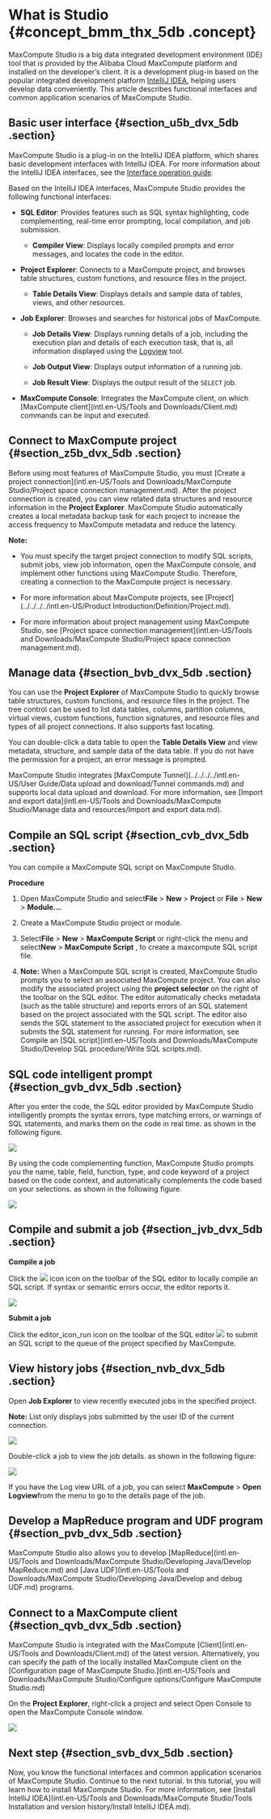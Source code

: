 # What is Studio {#concept_bmm_thx_5db .concept}

MaxCompute Studio is a big data integrated development environment \(IDE\) tool that is provided by the Alibaba Cloud MaxCompute platform and installed on the developer’s client. It is a development plug-in based on the popular integrated development platform [IntelliJ IDEA](https://www.jetbrains.com/idea/), helping users develop data conveniently. This article describes functional interfaces and common application scenarios of MaxCompute Studio.

## Basic user interface {#section_u5b_dvx_5db .section}

MaxCompute Studio is a plug-in on the IntelliJ IDEA platform, which shares basic development interfaces with IntelliJ IDEA. For more information about the IntelliJ IDEA interfaces, see the [Interface operation guide](https://www.jetbrains.com/help/idea/2016.3/guided-tour-around-the-user-interface.html).

Based on the IntelliJ IDEA interfaces, MaxCompute Studio provides the following functional interfaces:

-   **SQL Editor**: Provides features such as SQL syntax highlighting, code complementing, real-time error prompting, local compilation, and job submission.

    -   **Compiler View**: Displays locally compiled prompts and error messages, and locates the code in the editor.
-   **Project Explorer**: Connects to a MaxCompute project, and browses table structures, custom functions, and resource files in the project.

    -   **Table Details View**: Displays details and sample data of tables, views, and other resources.
-   **Job Explorer**: Browses and searches for historical jobs of MaxCompute.

    -   **Job Details View**: Displays running details of a job, including the execution plan and details of each execution task, that is, all information displayed using the [Logview](https://www.alibabacloud.com/help/doc-detail/34632.htm) tool.

    -   **Job Output View**: Displays output information of a running job.

    -   **Job Result View**: Displays the output result of the `SELECT` job.

-   **MaxCompute Console**: Integrates the MaxCompute client, on which [MaxCompute client](intl.en-US/Tools and Downloads/Client.md) commands can be input and executed.


## Connect to MaxCompute project {#section_z5b_dvx_5db .section}

Before using most features of MaxCompute Studio, you must [Create a project connection](intl.en-US/Tools and Downloads/MaxCompute Studio/Project space connection management.md). After the project connection is created, you can view related data structures and resource information in the **Project Explorer**. MaxCompute Studio automatically creates a local metadata backup task for each project to increase the access frequency to MaxCompute metadata and reduce the latency.

**Note:** 

-   You must specify the target project connection to modify SQL scripts, submit jobs, view job information, open the MaxCompute console, and implement other functions using MaxCompute Studio. Therefore, creating a connection to the MaxCompute project is necessary.

-   For more information about MaxCompute projects, see [Project](../../../../intl.en-US/Product Introduction/Definition/Project.md).

-   For more information about project management using MaxCompute Studio, see [Project space connection management](intl.en-US/Tools and Downloads/MaxCompute Studio/Project space connection management.md).


## Manage data {#section_bvb_dvx_5db .section}

You can use the **Project Explorer** of MaxCompute Studio to quickly browse table structures, custom functions, and resource files in the project. The tree control can be used to list data tables, columns, partition columns, virtual views, custom functions, function signatures, and resource files and types of all project connections. It also supports fast locating.

You can double-click a data table to open the **Table Details View** and view metadata, structure, and sample data of the data table. If you do not have the permission for a project, an error message is prompted.

MaxCompute Studio integrates [MaxCompute Tunnel](../../../../intl.en-US/User Guide/Data upload and download/Tunnel commands.md) and supports local data upload and download. For more information, see [Import and export data](intl.en-US/Tools and Downloads/MaxCompute Studio/Manage data and resources/Import and export data.md).

## Compile an SQL script {#section_cvb_dvx_5db .section}

You can compile a MaxCompute SQL script on MaxCompute Studio.

**Procedure**

1.  Open MaxCompute Studio and select**File** \> **New** \> **Project** or **File** \> **New** \> **Module…**.

2.  Create a MaxCompute Studio project or module.

3.  Select**File** \> **New** \> **MaxCompute Script** or right-click the menu and select**New** \> **MaxCompute Script** , to create a maxcompute SQL script file.

4.  **Note:** When a MaxCompute SQL script is created, MaxCompute Studio prompts you to select an associated MaxCompute project. You can also modify the associated project using the **project selector** on the right of the toolbar on the SQL editor. The editor automatically checks metadata \(such as the table structure\) and reports errors of an SQL statement based on the project associated with the SQL script. The editor also sends the SQL statement to the associated project for execution when it submits the SQL statement for running. For more information, see Compile an [SQL script](intl.en-US/Tools and Downloads/MaxCompute Studio/Develop SQL procedure/Write SQL scripts.md).


## SQL code intelligent prompt {#section_gvb_dvx_5db .section}

After you enter the code, the SQL editor provided by MaxCompute Studio intelligently prompts the syntax errors, type matching errors, or warnings of SQL statements, and marks them on the code in real time. as shown in the following figure.

![](http://static-aliyun-doc.oss-cn-hangzhou.aliyuncs.com/assets/img/12114/1433_en-US.png)

By using the code complementing function, MaxCompute Studio prompts you the name, table, field, function, type, and code keyword of a project based on the code context, and automatically complements the code based on your selections. as shown in the following figure.

![](http://static-aliyun-doc.oss-cn-hangzhou.aliyuncs.com/assets/img/12114/1434_en-US.png)

## Compile and submit a job {#section_jvb_dvx_5db .section}

**Compile a job**

Click the ![](http://static-aliyun-doc.oss-cn-hangzhou.aliyuncs.com/assets/img/12114/1435_en-US.png) icon icon on the toolbar of the SQL editor to locally compile an SQL script. If syntax or semantic errors occur, the editor reports it.

![](http://static-aliyun-doc.oss-cn-hangzhou.aliyuncs.com/assets/img/12114/1436_en-US.png)

**Submit a job**

Click the editor\_icon\_run icon on the toolbar of the SQL editor ![](http://static-aliyun-doc.oss-cn-hangzhou.aliyuncs.com/assets/img/12114/1437_en-US.png) to submit an SQL script to the queue of the project specified by MaxCompute.

## View history jobs {#section_nvb_dvx_5db .section}

Open **Job Explorer** to view recently executed jobs in the specified project.

**Note:** List only displays jobs submitted by the user ID of the current connection.

![](http://static-aliyun-doc.oss-cn-hangzhou.aliyuncs.com/assets/img/12114/1438_en-US.png)

Double-click a job to view the job details. as shown in the following figure:

![](http://static-aliyun-doc.oss-cn-hangzhou.aliyuncs.com/assets/img/12114/1439_en-US.png)

If you have the Log view URL of a job, you can select **MaxCompute** \> **Open Logview**from the menu to go to the details page of the job.

## Develop a MapReduce program and UDF program {#section_pvb_dvx_5db .section}

MaxCompute Studio also allows you to develop [MapReduce](intl.en-US/Tools and Downloads/MaxCompute Studio/Developing Java/Develop MapReduce.md) and [Java UDF](intl.en-US/Tools and Downloads/MaxCompute Studio/Developing Java/Develop and debug UDF.md) programs.

## Connect to a MaxCompute client {#section_qvb_dvx_5db .section}

MaxCompute Studio is integrated with the MaxCompute [Client](intl.en-US/Tools and Downloads/Client.md) of the latest version. Alternatively, you can specify the path of the locally installed MaxCompute client on the [Configuration page of MaxCompute Studio.](intl.en-US/Tools and Downloads/MaxCompute Studio/Configure options/Configure MaxCompute Studio.md)

On the **Project Explorer**, right-click a project and select Open Console to open the MaxCompute Console window.

![](http://static-aliyun-doc.oss-cn-hangzhou.aliyuncs.com/assets/img/12114/1440_en-US.png)

## Next step {#section_svb_dvx_5db .section}

Now, you know the functional interfaces and common application scenarios of MaxCompute Studio. Continue to the next tutorial. In this tutorial, you will learn how to install MaxCompute Studio. For more information, see [Install IntelliJ IDEA](intl.en-US/Tools and Downloads/MaxCompute Studio/Tools Installation and version history/Install IntelliJ IDEA.md).

